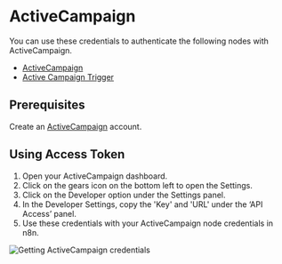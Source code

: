 # ActiveCampaign

You can use these credentials to authenticate the following nodes with ActiveCampaign.
- [ActiveCampaign](/integrations/nodes/n8n-nodes-base.activeCampaign/)
- [Active Campaign Trigger](/integrations/trigger-nodes/n8n-nodes-base.activeCampaignTrigger/)


## Prerequisites

Create an [ActiveCampaign](https://www.activecampaign.com/) account.

## Using Access Token

1. Open your ActiveCampaign dashboard.
2. Click on the gears icon on the bottom left to open the Settings.
3. Click on the Developer option under the Settings panel.
4. In the Developer Settings, copy the 'Key' and 'URL' under the ‘API Access’ panel.
5. Use these credentials with your ActiveCampaign node credentials in n8n.


![Getting ActiveCampaign credentials](/_images/integrations/credentials/activecampaign/using-access-token.gif)
